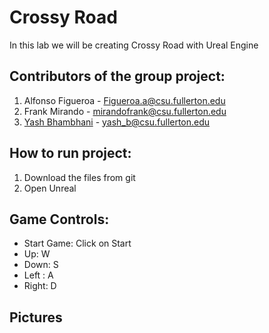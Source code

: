 Crossy Road  
===============================
In this lab we will be creating Crossy Road with Ureal Engine


Contributors of the group project:  
---------------------------------- 
1) Alfonso Figueroa - Figueroa.a@csu.fullerton.edu  
2) Frank Mirando - mirandofrank@csu.fullerton.edu  
3) [Yash Bhambhani](www.github.com/yash-b) - yash_b@csu.fullerton.edu  


How to run project:
--------------------  
1) Download the files from git  
2) Open Unreal

Game Controls:
--------------
- Start Game: Click on Start
- Up: W  
- Down: S  
- Left : A  
- Right: D  
  
 Pictures  
 --------  


